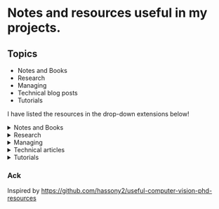 # Notes and resources useful in my projects.

## Topics
* Notes and Books
* Research
* Managing
* Technical blog posts
* Tutorials

I have listed the resources in the drop-down extensions below!

<details><summary>Notes and Books</summary>

* [Deep Learning Interviews: Hundreds of fully solved job interview questions from a wide range of key topics in AI](https://arxiv.org/pdf/2201.00650.pdf)
* [Introduction to Machine Learning Interviews Book, Chip Huyen](https://huyenchip.com/ml-interviews-book/)
* [Deep Learning Study Notes by Albert Pumarola](https://github.com/albertpumarola/deep-learning-notes)
* [Learn X in Y: Python](https://learnxinyminutes.com/docs/python/)
* [From Python to Numpy](https://www.labri.fr/perso/nrougier/from-python-to-numpy/)
* [Scientific Computing in Python: Introduction to NumPy and Matplotlib](https://sebastianraschka.com/blog/2020/numpy-intro.html)
* [Rules of Machine Learning: Best Practices for ML Engineering](http://martin.zinkevich.org/rules_of_ml/rules_of_ml.pdf)
* [The Good Research Code Handbook, Patrick Mineault](https://goodresearch.dev/)
* [The Little Book of Deep Learning](https://fleuret.org/public/lbdl.pdf)
* [Vector Geometry Refresher by Mcgil University](https://www.math.mcgill.ca/rags/JAC/DDB/VectorNotes.pdf)
* [Math for Machine Learning, Garret Thomas](https://gwthomas.github.io/docs/math4ml.pdf)
* [The Matrix Calculus You Need for Deep Learning](https://arxiv.org/abs/1802.01528)

</details>

<details><summary>Research</summary>
 
* [aideadlin.es](https://aideadlin.es/?sub=ML,CV)
* [You and Your Research, Richard Hamming](https://www.cs.virginia.edu/~robins/YouAndYourResearch.html)
* [Tips for Success as a New Researcher, Alex Tamkin](https://www.alextamkin.com/essays/tips-for-new-researchers)
* [Awesome Tips on various research topics by Jia-Bin Huang](https://github.com/jbhuang0604/awesome-tips)
* [Personal Rules of Productive Research, Eugene Vinitsky](https://rlblogging.notion.site/Personal-Rules-of-Productive-Research-44a456bacf7c4805a9ea417b9d3ab1b3)
* [How to do Research At the MIT AI Lab](https://dspace.mit.edu/bitstream/handle/1721.1/41487/AI_WP_316.pdf?sequence=4&isAllowed=y)
* [A Survival Guide to a PhD](http://karpathy.github.io/2016/09/07/phd/)
* [How to write the introduction, Kate Saenko](https://docs.google.com/presentation/d/1PZj0Sev2yjDu9NNr96S_wwjKCgIDhGmLjW1vtQpDhlk/edit#slide=id.p)
* [Writing a Research Statement for Graduate School and Fellowships](https://h2r.cs.brown.edu/writing-a-research-statement-for-graduate-school-and-fellowships/)
* [How to Read a CS Research Paper?](http://www2.cs.uregina.ca/~pwlfong/CS499/reading-paper.pdf)
* [How to review a paper, Nato Lambert](https://www.natolambert.com/guides/how-to-review-a-paper)
* [Building a Culture of Reproducibility in Academic Research, Jimmy Lin](https://arxiv.org/abs/2212.13534)
* [Reproducible Research Checklist](https://github.com/rdpeng/courses/blob/master/05_ReproducibleResearch/Checklist/Reproducible%20Research%20Checklist.pdf)
* [The Machine Learning Reproducibility Checklist](https://www.cs.mcgill.ca/~jpineau/ReproducibilityChecklist.pdf)
* [How to Be a Successful PhD Student](https://people.cs.umass.edu/~wallach/how_to_be_a_successful_phd_student.pdf)
* [How to be organized & productive during your PhD](https://github.com/wuningxi/Talks/blob/main/2020_How_to_be_organised_and_productive_during_your_PhD.pdf)
* [How to Read Research Papers (Andrew Ng)](https://forums.fast.ai/t/how-to-read-research-papers-andrew-ng/66892)
* [Why is the winner the best? (M. Eisenmann et al.)](https://arxiv.org/pdf/2303.17719.pdf)
* [Career Advice / Reading Research Papers, Andrew Ng](https://youtu.be/733m6qBH-jI)
* [How You Should Read Research Papers According To Andrew Ng (Stanford Deep Learning Lectures)](https://towardsdatascience.com/how-you-should-read-research-papers-according-to-andrew-ng-stanford-deep-learning-lectures-98ecbd3ccfb3)
* [How to Get Your CVPR Paper Rejected?](https://personalinterests.lipingyang.org/wp-content/uploads/2019/03/How-to-get-your-CVPR-paper-rejected.pptx.pdf)
* [How to do research, Bill Freeman, CSAIL, MIT](http://people.csail.mit.edu/billf/publications/How_To_Do_Research.pdf)
* [Research Advice, Joseph Paul Cohen, Mila](https://josephpcohen.com/w/research-advice/)
* [Lessons from my PhD, Austin Z. Henley](https://web.eecs.utk.edu/~azh/blog/lessonsfrommyphd.html)
* [How to navigate through the ML research information flood, Dmytro Mishkin](http://cmp.felk.cvut.cz/~mishkdmy/slides/How_to_navigate_no_animation.pdf)
* [An Opinionated Guide to ML Research, John Schulman](http://joschu.net/blog/opinionated-guide-ml-research.html)
* [A Year of MLC, Rosanne Liu](https://rosanneliu.com/post/a-year-of-mlc/)
* [AI research: the unreasonably narrow path and how not to be miserable](https://youtu.be/0blQp0_9NwY)
* [Research Statement, Yong Jae Lee](https://web.cs.ucdavis.edu/~yjlee/2019_researchstatement.pdf)
* [Research Statement, James Hays](http://www.cs.cmu.edu/~jhhays/info/hays_research.pdf)
* [Choose Your Weapon: Survival Strategies for Depressed AI Academics, Togelius et. al.](https://arxiv.org/pdf/2304.06035.pdf)
* [Compilation of Advice for ML PhD Students](https://yongzx.github.io/blog/posts/PhD-Advice/)
* [Build what you need and use what you build
, Micheal Black](https://medium.com/@black_51980/build-what-you-need-and-use-what-you-build-3ce559230313)

### Useful tools for research
* [Wordtune - Your thoughts in words](https://www.wordtune.com/)
* [Detexify LaTeX](http://detexify.kirelabs.org/classify.html)
* [EqnEditor](https://editor.codecogs.com/)
* [Tips for Writing a Research Paper using LaTeX](https://github.com/guanyingc/latex_paper_writing_tips)
* [Convert images of equations into LaTeX code](https://huggingface.co/spaces/hasibzunair/LaTeX-OCR-demo)
* [Top AI Tools for Business, The Neuron](https://www.theneuron.ai/top-tools?utm_source=www.theneurondaily.com&utm_medium=referral&utm_campaign=level-up-at-work)

</details>

<details><summary>Managing</summary>

* [1-on-1 related materials from my time as a manager, Eugene Yan](https://github.com/eugeneyan/1-on-1s) 
* [How to Become an 80/20 Manager and Achieve Exceptional Results at Work](https://betterprogramming.pub/how-to-become-an-80-20-manager-and-achieve-exceptional-results-at-work-6314fed21ac6)
* [Which analytics approaches to manage an Artificial Intelligence project? Quick guide for newbies.](https://medium.com/decathlondevelopers/which-analytics-approaches-to-manage-an-artificial-intelligence-project-quick-guide-for-newbies-1a4411a01b23)
</details>

<details><summary>Technical articles</summary>

### CompVis/ML/DL

* [The Early History of Computer Vision, Zbigatron](https://zbigatron.com/the-early-history-of-computer-vision/)
* [Rocket AI: 2016’s Most Notorious AI Launch and the Problem with AI Hype](https://medium.com/the-mission/rocket-ai-2016s-most-notorious-ai-launch-and-the-problem-with-ai-hype-d7908013f8c9)
* [Larry Roberts PhD Thesis, 1963](https://dspace.mit.edu/bitstream/handle/1721.1/11589/33959125-MIT.pdf?sequence=2&isAllowed=y)
* [History of computer vision contests won by deep CNNs on GPU, Jürgen Schmidhuber](https://people.idsia.ch//~juergen/computer-vision-contests-won-by-gpu-cnns.html)
* [A Revised History of Deep Learning, Jean de Dieu Nyandwi](https://www.getrevue.co/profile/deeprevision/issues/a-revised-history-of-deep-learning-issue-1-1145664)
* [How to start a deep learning project?](https://threadreaderapp.com/thread/1441027241870118913.html)
* [EfficientNet: Rethinking Model Scaling for Convolutional Neural Networks](https://amaarora.github.io/2020/08/13/efficientnet.html?fbclid=IwAR0vxBFGVrznJ-5YXJxfjfaAuXbaHlyf61sxTpHDbllXuEvp2Tf-0x_-aO8)
* [How to Do Data Exploration for Image Segmentation and Object Detection](https://neptune.ai/blog/data-exploration-for-image-segmentation-and-object-detection)
* [Tutorial-about-3D-convolutional-network ](https://github.com/OValery16/Tutorial-about-3D-convolutional-network)
* [A Review of Different Interpretation Methods in Deep Learning](https://medium.com/@mrsalehi/a-review-of-different-interpretation-methods-in-deep-learning-part-1-saliency-map-cam-grad-cam-3a34476bc24d)
* [A Comprehensive Introduction to Different Types of Convolutions in Deep Learning](https://towardsdatascience.com/a-comprehensive-introduction-to-different-types-of-convolutions-in-deep-learning-669281e58215)
* [Deep Semi-Supervised Learning](https://yassouali.github.io/ml-blog/deep-semi-supervised/)
* [Facebook & NYU reduce Covid hospital strain — Covid Prognosis Via Self-Supervised Learning](https://towardsdatascience.com/facebook-nyu-reduce-covid-hospital-strain-covid-prognosis-via-self-supervised-learning-a30581b5e235)
* [Zero-Shot Learning](https://cetinsamet.medium.com/zero-shot-learning-53080995d45f)
* [List of sites/programs/projects that use OpenAI's CLIP neural network for steering image/video creation to match a text description](https://www.reddit.com/r/MachineLearning/comments/ldc6oc/p_list_of_sitesprogramsprojects_that_use_openais/)
* [Contrastive Representation Learning, Lilian Weng](https://lilianweng.github.io/posts/2021-05-31-contrastive/)
* [Annotated Research Paper Implementations](https://github.com/labmlai/annotated_deep_learning_paper_implementations)

### Software Engineering

* [Writing clean and optimized Python code, Youssef Hosni](https://github.com/youssefHosni/Efficient-Python-for-Data-Scientists)
* [Python best practices even data scientists should know, Yan Gobeil](https://medium.com/geekculture/python-best-practices-even-data-scientists-should-know-b86b925b8d6b)
* [Who could be your Jeff Dean?](https://medium.com/swlh/who-could-be-your-jeff-dean-6b99c25387d0)
* [The Zen of Python, Software Engineering Fundamentals, Harvard CS197](https://docs.google.com/document/d/1z5ELxpTw_U01jUB6-D6ILqHRPg6SSiLE7VFQryH3LPU/edit#)
* [Python Debugger (My Gist)](https://gist.github.com/hasibzunair/b0d7509342e5ffe4f27d1fa242613334)
* [Using Google Colab with GitHub](https://colab.research.google.com/github/googlecolab/colabtools/blob/master/notebooks/colab-github-demo.ipynb)
* [Open a GitHub notebook in Colab](https://colab.research.google.com/github/)
* [NeurIPS 2020 ML Code Completeness Checklist](https://medium.com/paperswithcode/ml-code-completeness-checklist-e9127b168501)
* [A template README.md for code accompanying a Machine Learning paper](https://github.com/paperswithcode/releasing-research-code/blob/master/templates/README.md)
* [How Docker Can Help You Become A More Effective Data Scientist](https://towardsdatascience.com/how-docker-can-help-you-become-a-more-effective-data-scientist-7fc048ef91d5)
* [Getting started open source](https://github.com/gabrieldemarmiesse/getting_started_open_source)
* [Running a Jupyter notebook from a remote server](https://ljvmiranda921.github.io/notebook/2018/01/31/running-a-jupyter-notebook/)
* [Accessing external data from Google Colab notebooks](https://ostrokach.gitlab.io/post/google-colab-storage/)
* [How to prevent Google Colab from disconnecting?](https://medium.com/@shivamrawat_756/how-to-prevent-google-colab-from-disconnecting-717b88a128c0)
* [Documenting Python Code and Projects](https://testdriven.io/blog/documenting-python/)
* [10 Useful Jupyter Notebook Extensions for a Data Scientist](https://towardsdatascience.com/10-useful-jupyter-notebook-extensions-for-a-data-scientist-bd4cb472c25e)
* [How to improve software engineering skills as a researcher](https://ljvmiranda921.github.io/notebook/2020/11/15/data-science-swe/)
* [Bash Scripting Tutorial for Beginners](https://linuxconfig.org/bash-scripting-tutorial-for-beginners)
* [Everything gets a package? Yes, everything gets a package.](https://ericmjl.github.io/blog/2022/3/31/everything-gets-a-package-yes-everything-gets-a-package/)
* [Classifier Project Template, 
Sebastian Raschka](https://github.com/rasbt/machine-learning-notes/tree/main/templates/pl_classifier)
* [r/EngineeringResumes](https://www.reddit.com/r/EngineeringResumes/wiki/index/?rdt=33156)
* [From Microsoft Intern to Meta Staff Engineer: Raviraj Achar](https://www.developing.dev/p/from-microsoft-intern-to-meta-staff)

### AI/ML/DS in Industry

* [PyTorch GPU Optimization: Step-by-Step Guide](https://medium.com/@ishita.verma178/pytorch-gpu-optimization-step-by-step-guide-9dead5164ca2)
* [Building Better ML Systems — Chapter 1: Every Project Must Start with a Plan, Olga Chernytska](https://towardsdatascience.com/building-better-ml-systems-chapter-1-every-project-must-start-with-a-plan-907a36774a32)
* [What is the Team Data Science Process?](https://docs.microsoft.com/en-us/azure/architecture/data-science-process/overview)
* [How to Write Design Docs for Machine Learning Systems, Eugene Yan](https://github.com/eugeneyan/ml-design-docs)
* [What is MLOps?, Databricks](https://www.databricks.com/glossary/mlops)
* [Building efficient Experimentation Environments for ML Projects.
](https://www.newsletter.swirlai.com/p/sai-notes-05-building-efficient-experimentation?utm_source=ground-truth.beehiiv.com&utm_medium=referral&utm_campaign=computer-vision-newsletter-37)
* [Practitioners guide to MLOps: A framework for continuous delivery and automation of machine learning.](https://services.google.com/fh/files/misc/practitioners_guide_to_mlops_whitepaper.pdf)
* [Which Machine Learning Algorithm Should You Use By Problem Type?](https://medium.com/analytics-vidhya/which-machine-learning-algorithm-should-you-use-by-problem-type-a53967326566)
* [Ultimate AI Strategy Guide](https://towardsdatascience.com/ultimate-ai-strategy-guide-9bfb5e9ecf4e)
* [How I Built and Deployed a Fun Serverless Machine Learning App](https://towardsdatascience.com/building-and-deploying-cartoonify-b4786b382d7e)
* [I trained a model. What is next?](https://ternaus.blog/tutorial/2020/08/28/Trained-model-what-is-next.html)
* [10 tips to improve your machine learning models with TensorFlow](https://medium.com/decathlondevelopers/10-tips-to-improve-your-machine-learning-models-with-tensorflow-ba7c724761e2)
* [Introducing DecaVision to train image classifiers with Google’s free TPUs](https://medium.com/decathlondevelopers/introducing-decavision-to-train-image-classifiers-with-googles-free-tpus-8d216db8ad53)
* [How to become a skillful Data Scientist following the 
Decathlon
 Data Science Development Program, Alfonso Carta](https://medium.com/decathlontechnology/how-to-become-a-skillful-data-scientist-decathlon-53bb738bd58)
* [Data Science as a Product](https://blog.picnic.nl/data-science-as-a-product-f383dead5aa4)
* [Machine learning is going real-time](https://huyenchip.com/2020/12/27/real-time-machine-learning.html)
* [Data Scientists Don't Care About Kubernetes](https://determined.ai/blog/data-scientists-dont-care-about-kubernetes/)
* [Our AI ML Startups Tech Stack](https://towardsdatascience.com/our-ai-ml-startups-tech-stack-37869883d0b6)
* [Full Stack Deep Learning: Detecting deforestation from satellite images](https://towardsdatascience.com/detecting-deforestation-from-satellite-images-7aa6dfbd9f61)
* [Effective testing for machine learning systems.](https://www.jeremyjordan.me/testing-ml/)
* [Explore Computer Vision APIs, Apple Inc.](https://developer.apple.com/videos/play/wwdc2020/10673/)
* [HuggingFace Tasks: demos, use cases, models, datasets, and more](https://huggingface.co/tasks)

</details>

<details><summary>Tutorials</summary>

### Online Courses

* [CAP6412 Advanced Computer Vision - Spring 2023](https://www.youtube.com/playlist?app=desktop&list=PLd3hlSJsX_In7qup928HaHmilugBGctuF)
* [Harvard CS197: AI Research Experiences](https://www.cs197.seas.harvard.edu/)
* [Deep Learning for Computer Vision, Justin Johnson, UMichigan, 2020](https://youtube.com/playlist?list=PL5-TkQAfAZFbzxjBHtzdVCWE0Zbhomg7r)
* [CS231n: Convolutional Neural Networks for Visual Recognition](https://cs231n.github.io/)
* [CS229: Machine Learning, 2021](http://cs229.stanford.edu/)
* [Deep Learning Specialization](https://www.coursera.org/specializations/deep-learning)
* [Deep Learning, Francois Fleuret](https://fleuret.org/dlc/)
* [Computer Vision with Prof. Kosta Derpanis](https://www.eecs.yorku.ca/~kosta/Courses/EECS4422/)
* [Deep Learning in Computer Vision with Prof. Kosta Derpanis (York University), 2021](https://www.eecs.yorku.ca/~kosta/Courses/EECS6322/)
* [Data Preparation and Feature Engineering in ML](https://developers.google.com/machine-learning/data-prep/)
* [AIMS 2020, class on Visual Recognition by Georgia Gkioxari](https://github.com/gkioxari/aims2020_visualrecognition)
* [Reproducible Deep Learning](https://www.sscardapane.it/teaching/reproducibledl/)
* [MLOps-Basics, 2022](https://github.com/graviraja/MLOps-Basics)
* [Lightning Bits: Engineering for Researchers](https://github.com/PyTorchLightning/engineering-class)
* [Effective MLOps: Model Development](https://www.wandb.courses/courses/effective-mlops-model-development)

### Online resources

* [Image Kernels](https://setosa.io/ev/image-kernels/)
* [Convolution Visualizer](https://ezyang.github.io/convolution-visualizer/)
* [MLOps guide, Chip Huyen](https://huyenchip.com/mlops/)
* [A Complete Machine Learning Package 2021, Jean de Dieu Nyandwi](https://github.com/Nyandwi/machine_learning_complete)
* [Deep-Learning-in-Production](https://github.com/ahkarami/Deep-Learning-in-Production)
* [Machine Learning & Deep Learning Tutorials](https://github.com/ujjwalkarn/Machine-Learning-Tutorials)
* [Awesome Deep Learning](https://github.com/ChristosChristofidis/awesome-deep-learning)
* [Machine Learning cheatsheets for Stanford's CS 229](https://github.com/afshinea/stanford-cs-229-machine-learning/tree/master/en)
* [Roboflow tutorials on using SOTA computer vision models](https://github.com/roboflow/notebooks)
* [Hugging Face Transformers Tutorials](https://github.com/NielsRogge/Transformers-Tutorials)

</details>

### Ack
Inspired by https://github.com/hassony2/useful-computer-vision-phd-resources
